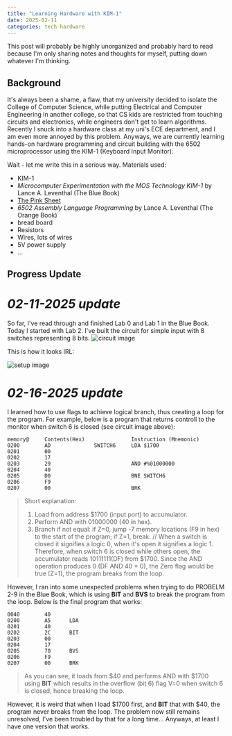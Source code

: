```yaml
---
title: "Learning Hardware with KIM-1"
date: 2025-02-11
categories: tech hardware
---
```

This post will probably be highly unorganized and probably hard to read because I'm only sharing notes and thoughts for myself, putting down whatever I'm thinking.
## Background
It's always been a shame, a flaw, that my university decided to isolate the College of Computer Science, while putting Electrical and Computer Engineering in another college, so that CS kids are restricted from touching circuits and electronics, while engineers don't get to learn algorithms. Recently I snuck into a hardware class at my uni's ECE department, and I am even more annoyed by this problem. Anyways, we are currently learning hands-on hardware programming and circuit building with the 6502 microprocessor using the KIM-1 (Keyboard Input Monitor). 

Wait - let me write this in a serious way.
Materials used:
- KIM-1
- *Microcomputer Experimentation with the MOS Technology KIM-1* by Lance A. Leventhal (The Blue Book)
- [The Pink Sheet](https://www.atarimania.com/documents/6502%20%2865xx%29%20Microprocessor%20Instant%20Reference%20Card.pdf)
- *6502 Assembly Language Programming* by Lance A. Leventhal (The Orange Book)
- bread board
- Resistors
- Wires, lots of wires
- 5V power supply
- ...

## Progress Update
# ***02-11-2025 update***
So far, I've read through and finished Lab 0 and Lab 1 in the Blue Book. Today I started with Lab 2. I've built the circuit for simple input with 8 switches representing 8 bits.
![circuit image]({{site.base_url}}/assets/img/circuitKIM1.png)

This is how it looks IRL:

![setup image]({{site.base_url}}/assets/img/setupCircuit.png)

# ***02-16-2025 update***

I learned how to use flags to achieve logical branch, thus creating a loop for the program.
For example, below is a program that returns controll to the monitor when switch 6 is closed (see circuit image above):

    memory@     Contents(Hex)               Instruction (Mnemonic)
    0200		AD		        SWITCH6	    LDA	$1700
    0201		00		
    0202		17
    0203		29					        AND	#%01000000
    0204		40		
    0205		D0					        BNE	SWITCH6
    0206		F9
    0207		00					        BRK

> Short explanation: 
> 1. Load from address $1700 (input port) to accumulator.
> 2. Perform AND with 01000000 (40 in hex).
> 3. Branch if not equal: if Z=0, jump -7 memory locations (F9 in hex) to the start of the program; if Z=1, break.
> // When a switch is closed it signifies a logic 0, when it's open it signifies a logic 1. Therefore, when switch 6 is closed while others open, the accumulator reads 10111111(DF) from $1700. Since the AND operation produces 0 (DF AND 40 = 0), the Zero flag would be true (Z=1), the program breaks from the loop.

However, I ran into some unexpected problems when trying to do PROBELM 2-9 in the Blue Book, which is using **BIT** and **BVS** to break the program from the loop. Below is the final program that works:

	0040        40
	0200        A5      LDA
	0201        40
	0202        2C      BIT
	0203        00
	0204        17
	0205        70      BVS
	0206        F9
	0207        00      BRK

> As you can see, it loads from $40 and performs AND with $1700 using **BIT** which results in the overflow (bit 6) flag V=0 when switch 6 is closed, hence breaking the loop.

However, it is weird that when I load $1700 first, and **BIT** that with $40, the program never breaks from the loop. The problem now still remains unresolved, I've been troubled by that for a long time... Anyways, at least I have one version that works.